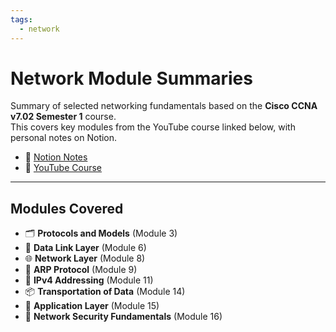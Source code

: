 ```yaml
---
tags:
  - network
---
```

# Network Module Summaries

Summary of selected networking fundamentals based on the **Cisco CCNA v7.02 Semester 1** course.  
This covers key modules from the YouTube course linked below, with personal notes on Notion.

- 📄 [Notion Notes](https://www.notion.so/abdelrhmanuzaki/Network-Task-0211b275bfb54b9ab12839e67a84ad6f)  
- 🎥 [YouTube Course](https://www.youtube.com/playlist?list=PLPBnj6azlABanyaILYOT0FKKtcSoeOc2A)

---

## Modules Covered

- 🗂️ **Protocols and Models** (Module 3)  
- 🧷 **Data Link Layer** (Module 6)  
- 🌐 **Network Layer** (Module 8)  
- 🧩 **ARP Protocol** (Module 9)  
- 🚢 **IPv4 Addressing** (Module 11)  
- 📦 **Transportation of Data** (Module 14)  
- 📡 **Application Layer** (Module 15)  
- 🔐 **Network Security Fundamentals** (Module 16)
